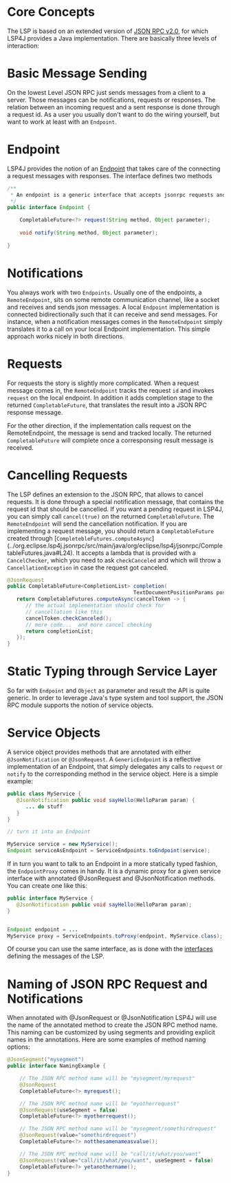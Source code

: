 # Core Concepts

The LSP is based on an extended version of [JSON RPC v2.0](http://www.jsonrpc.org/specification), for which LSP4J provides a Java implementation. There are basically three levels of interaction:

# Basic Message Sending

On the lowest Level JSON RPC just sends messages from a client to a server. Those messages can be notifications, requests or responses. The relation between an incoming request and a sent response is done through a request id. As a user you usually don't want to do the wiring yourself, but want to work at least with an `Endpoint`.

# Endpoint

LSP4J provides the notion of an [Endpoint](../org.eclipse.lsp4j.jsonrpc/src/main/java/org/eclipse/lsp4j/jsonrpc/Endpoint.java) that takes care of the connecting a request messages with responses. The interface defines two methods 

``` java
/**
 * An endpoint is a generic interface that accepts jsonrpc requests and notifications.
 */
public interface Endpoint {

	CompletableFuture<?> request(String method, Object parameter);
	
	void notify(String method, Object parameter);
	
}
```

# Notifications

You always work with two `Endpoints`. Usually one of the endpoints, a `RemoteEndpoint`, sits on some remote communication channel, like a socket and receives and sends json messages. A local `Endpoint` implementation is connected bidirectionally such that it can receive and send messages. For instance, when a notification messages comes in the `RemoteEndpoint` simply translates it to a call on your local Endpoint implementation. This simple approach works nicely in both directions.

# Requests

For requests the story is slightly more complicated. When a request message comes in, the `RemoteEndpoint` tracks the request `id` and invokes `request` on the local endpoint. In addition it adds completion stage to the returned `CompletableFuture`, that translates the result into a JSON RPC response message.

For the other direction, if the implementation calls request on the RemoteEndpoint, the message is send and tracked locally. 
The returned `CompletableFuture` will complete once a corresponsing result message is received.

# Cancelling Requests

The LSP defines an extension to the JSON RPC, that allows to cancel requests. It is done through a special notification message, that contains the request id that should be cancelled. If you want a pending request in LSP4J, you can simply call `cancel(true)` on the returned `CompletableFuture`. The `RemoteEndpoint` will send the cancellation notification. If you are implementing a request message, you should return a `CompletableFuture` created through [`CompletebleFutures.computeAsync`] (../org.eclipse.lsp4j.jsonrpc/src/main/java/org/eclipse/lsp4j/jsonrpc/CompletableFutures.java#L24). It accepts a lambda that is provided with a `CancelChecker`, which you need to ask `checkCanceled` and which will throw a `CancellationException` in case the request got canceled.

``` java
@JsonRequest
public CompletableFuture<CompletionList> completion(
                                         TextDocumentPositionParams position) {
   return CompletableFutures.computeAsync(cancelToken -> {
      // the actual implementation should check for 
      // cancellation like this
      cancelToken.checkCanceled();
      // more code...  and more cancel checking
      return completionList;
   });
}
```

# Static Typing through Service Layer

So far with `Endpoint` and `Object` as parameter and result the API is quite generic. In order to leverage Java's type system and tool support, the JSON RPC module supports the notion of service objects.

# Service Objects

A service object provides methods that are annotated with either `@JsonNotification` or `@JsonRequest`. A `GenericEndpoint` is a reflective implementation of an Endpoint, that simply delegates any calls to `request` or `notify` to the corresponding method in the service object. Here is a simple example:

``` java
public class MyService {
   @JsonNotification public void sayHello(HelloParam param) {
      ... do stuff 
   }
}

// turn it into an Endpoint

MyService service = new MyService();
Endpoint serviceAsEndpoint = ServiceEndpoints.toEndpoint(service);

```

If in turn you want to talk to an Endpoint in a more statically typed fashion, the `EndpointProxy` comes in handy. It is a dynamic proxy for a given service interface with annotated @JsonRequest and @JsonNotification methods. You can create one like this:

``` java
public interface MyService {
   @JsonNotification public void sayHello(HelloParam param);
}


Endpoint endpoint = ...
MyService proxy = ServiceEndpoints.toProxy(endpoint, MyService.class);
```

Of course you can use the same interface, as is done with the [interfaces](../org.eclipse.lsp4j/src/main/java/org/eclipse/lsp4j/services/LanguageServer.java) defining the messages of the LSP.

# Naming of JSON RPC Request and Notifications

When annotated with @JsonRequest or @JsonNotification LSP4J will use the name of the annotated method to create the JSON RPC method name. This naming can be customized by using segments and providing explicit names in the annotations. Here are some examples of method naming options:

```java
@JsonSegment("mysegment")
public interface NamingExample {

    // The JSON RPC method name will be "mysegment/myrequest"
    @JsonRequest
    CompletableFuture<?> myrequest();

    // The JSON RPC method name will be "myotherrequest"
    @JsonRequest(useSegment = false)
    CompletableFuture<?> myotherrequest();

    // The JSON RPC method name will be "mysegment/somethirdrequest"
    @JsonRequest(value="somethirdrequest")
    CompletableFuture<?> notthesamenameasvalue();

    // The JSON RPC method name will be "call/it/what/you/want"
    @JsonRequest(value="call/it/what/you/want", useSegment = false)
    CompletableFuture<?> yetanothername();
}
```

